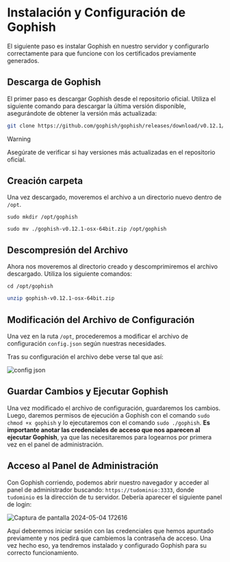 # Instalación y Configuración de Gophish  

El siguiente paso es instalar Gophish en nuestro servidor y configurarlo correctamente para que funcione con los certificados previamente generados.

## Descarga de Gophish

El primer paso es descargar Gophish desde el repositorio oficial. Utiliza el siguiente comando para descargar la última versión disponible, asegurándote de obtener la versión más actualizada:

```bash
git clone https://github.com/gophish/gophish/releases/download/v0.12.1/gophish-v0.12.1-osx-64bit.zip
```

> [!WARNING]
> Asegúrate de verificar si hay versiones más actualizadas en el repositorio oficial.
## Creación carpeta

Una vez descargado, moveremos el archivo a un directorio nuevo dentro de `/opt`.

```
sudo mkdir /opt/gophish
```
```
sudo mv ./gophish-v0.12.1-osx-64bit.zip /opt/gophish
```
 
## Descompresión del Archivo

Ahora nos moveremos al directorio creado y descomprimiremos el archivo descargado. Utiliza los siguiente comandos:

```
cd /opt/gophish
```

```bash
unzip gophish-v0.12.1-osx-64bit.zip
```

## Modificación del Archivo de Configuración

Una vez en la ruta `/opt`, procederemos a modificar el archivo de configuración `config.json` según nuestras necesidades.

Tras su configuración el archivo debe verse tal que así:

![config json](https://github.com/CBonastre/0-click/assets/151465796/f7c4d0e4-a6eb-482e-a5f9-8e33e25371ea)

## Guardar Cambios y Ejecutar Gophish

Una vez modificado el archivo de configuración, guardaremos los cambios. Luego, daremos permisos de ejecución a Gophish con el comando `sudo chmod +x gophish` y lo ejecutaremos con el comando `sudo ./gophish`. **Es importante anotar las credenciales de acceso que nos aparecen al ejecutar Gophish**, ya que las necesitaremos para logearnos por primera vez en el panel de administración.

## Acceso al Panel de Administración

Con Gophish corriendo, podemos abrir nuestro navegador y acceder al panel de administrador buscando: `https://tudominio:3333`, donde `tudominio` es la dirección de tu servidor. Debería aparecer el siguiente panel de login:

![Captura de pantalla 2024-05-04 172616](https://github.com/CBonastre/0-click/assets/151465796/5df751c6-ca3d-4bc9-8cce-6d3cc26be5d9)


Aquí deberemos iniciar sesión con las credenciales que hemos apuntado previamente y nos pedirá que cambiemos la contraseña de acceso. Una vez hecho eso, ya tendremos instalado y configurado Gophish para su correcto funcionamiento.



